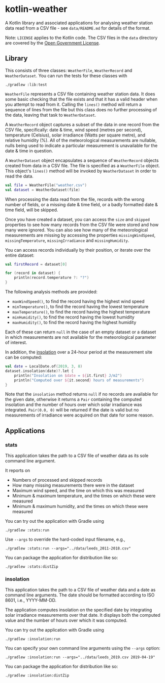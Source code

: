 # kotlin-weather

A Kotlin library and associated applications for analysing weather
station data read from a CSV file - see `data/README.md` for details
of the format.

Note: `LICENSE` applies to the Kotlin code. The CSV files in the `data`
directory are covered by the [Open Government License][ogl].

## Library

This consists of three classes: `WeatherFile`, `WeatherRecord` and
`WeatherDataset`. You can run the tests for these classes with
```shell
./gradlew :lib:test
```

`WeatherFile` represents a CSV file containing weather station data.
It does some basic checking that the file exists and that it has a valid
header when you attempt to read from it. Calling the `lines()` method will
return a sequence of lines from the file but this class does no further
processing of the data, leaving that task to `WeatherDataset`.

A `WeatherRecord` object captures a subset of the data in one record
from the CSV file, specifically: date & time, wind speed (metres per second),
temperature (Celsius), solar irradiance (Watts per square metre), and
relative humidity (%). All of the meteorological measurements are nullable,
nulls being used to indicate a particular measurement is unavailable for
the date & time in question.

A `WeatherDataset` object encapsulates a sequence of `WeatherRecord` objects
created from data in a CSV file. The file is specified as a `WeatherFile`
object. This object's `lines()` method will be invoked by `WeatherDataset`
in order to read the data.

```kotlin
val file = WeatherFile("weather.csv")
val dataset = WeatherDataset(file)
```

When processing the data read from the file, records with the wrong number
of fields, or a missing date & time field, or a badly formatted date & time
field, will be skipped.

Once you have created a dataset, you can access the `size` and `skipped`
properties to see how many records from the CSV file were stored and how
many were ignored. You can also see how many of the meteorological
measurements are missing by accessing the properties `missingWindSpeed`,
`missingTemperature`, `missingIrradiance` and `missingHumidity`.

You can access records individually by their position, or iterate over the
entire dataset:

```kotlin
val firstRecord = dataset[0]

for (record in dataset) {
    println(record.temperature ?: "?")
}
```

The following analysis methods are provided:

* `maxWindSpeed()`, to find the record having the highest wind speed
* `minTemperature()`, to find the record having the lowest temperature
* `maxTemperature()`, to find the record having the highest temperature
* `minHumidity()`, to find the record having the lowest humidity
* `maxHumidity()`, to find the record having the highest humidity

Each of these can return `null` in the case of an empty dataset or a dataset
in which measurements are not available for the meteorological parameter of
interest.

In addition, the [insolation][ins] over a 24-hour period at the measurement
site can be computed:

```kotlin
val date = LocalDate.of(2019, 3, 8)
dataset.insolation(date)?.let {
    println("Insolation on $date = ${it.first} J/m2")
    println("Computed over ${it.second} hours of measurements")
}
```

Note that the `insolation` method returns `null` if no records are available
for the given date, otherwise it returns a `Pair` containing the computed
insolation and the number of hours over which solar irradiance was integrated.
`Pair(0.0, 0)` will be returned if the date is valid but no measurements
of irradiance were acquired on that date for some reason.

## Applications

### stats

This application takes the path to a CSV file of weather data as its sole
command line argument.

It reports on

* Numbers of processed and skipped records
* How many missing measurements there were in the dataset
* Maximum wind speed, and the time on which this was measured
* Minimum & maximum temperature, and the times on which these were measured
* Minimum & maximum humidity, and the times on which these were measured

You can try out the application with Gradle using
```shell
./gradlew :stats:run
```
Use `--args` to override the hard-coded input filename, e.g.,
```shell
./gradlew :stats:run --args="../data/leeds_2011-2018.csv"
```

You can package the application for distribution like so:
```shell
./gradlew :stats:distZip
```

### insolation

This application takes the path to a CSV file of weather data and a date
as command line arguments. The date should be formatted according to
ISO 8601, i.e., YYYY-MM-DD.

The application computes insolation on the specified date by integrating
solar irradiance measurements over that date. It displays both the computed
value and the number of hours over which it was computed.

You can try out the application with Gradle using
```shell
./gradlew :insolation:run
```
You can specify your own command line arguments using the `--args` option:
```shell
./gradlew :insolation:run --args="../data/leeds_2019.csv 2019-04-19"
```

You can package the application for distribution like so:
```shell
./gradlew :insolation:distZip
```

[ogl]: https://www.nationalarchives.gov.uk/doc/open-government-licence/version/3/
[ins]: https://en.wikipedia.org/wiki/Solar_irradiance
